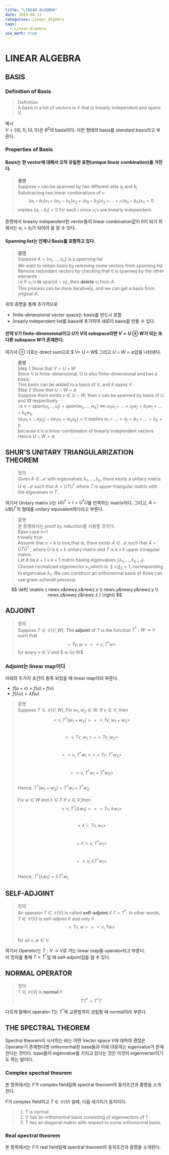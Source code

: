 ```yaml
---
title: "LINEAR ALGEBRA"
date: 2019-08-11
categories: Linear_Algebra
tags:
  - Linear_Algebra
use_math: true
---
```


# LINEAR ALGEBRA

## BASIS

### Definition of Basis

  >Definition<br>
  >A basis is a list of vectors in $V$ that is linearly independent and spans $V$.
  
  예시<br>
  $V = \lbrace(0,1),(0,1)\rbrace$은 $R^2$의 basis이다. 이런 형태의 basis를  *standard basis*라고 부른다.

### Properties of Basis

#### Basis는 한 vector에 대해서 오직 유일한 표현(unique linear combination)을 가진다.
  >**증명**<br>
  >Suppose $v$ can be spanned by two different sets ${a_{i}}$ and ${b_{i}}$<br>
  >Substracting two linear combinations of $v$<br>
  >$$(a_{1}-b_{1})x_{1}+(a_{2}-b_{2})x_{2}+(a_{3}-b_{3})x_{3}+...++(a_{n}-b_{n})x_{n} = 0$$
  >implies $(a_{i}-b_{i}) = 0$ for each i since $x_{i}'s$ are linearly independent.

  증명에서 linearly independent한 vector들의 linear combination값이 0이 되기 위해서는 $a_{i} = b_{i}$가 되어야 을 알 수 잇다.

#### Spanning list는 언제나 Basis를 포함하고 있다.
  >**증명**<br>
  >Suppose $A = \lbrace v_{1},...,v_{n} \rbrace$ is a spanning list<br>
  >We want to obtain basis by removing some vectors from spanning list<br>
  >Remove redundant vectors by checking that it is spanned by the other elements <br>
  >i.e If $v_{i}$ is **in** $span(A \backslash v_{i})$, then **delete** $v_{i}$ from $A$ <br>
  >This process can be done iteratively, and we can get a basis from original $A$.
  
  위의 증명을 통해 추가적으로 
  - finite-dimensional vector space는 basis를 반드시 포함
  - linearly independent list를 basis에 추가하여 새로이 basis를 만들 수 있다.
  
#### 만약 V가 finite-dimensional이고 $U$가 $V$의 subspace라면 $V = U \oplus W$가 되는 또다른 subspace $W$가 존재한다.
  여기서 $\oplus$ 기호는 direct sum으로  $ V= U + W$  그리고  $U \cap W = \emptyset$임을 나타낸다.
  
  >**증명**<br>
  >Step 1 Show that $V = U + W$<br>
  >Since V is finite-dimensional, U is also finite-dimensional and has a basis.<br>
  >This basis can be added to a basis of $V$, and it spans $V$.<br>
  >Step 2 Show that $U \cap W = \emptyset$<br>
  >Suppose there exists $v \in U \cap W$, then v can be spanned by basis of U and W respectively<br>
  >i.e $v = span(u_{1},..,u_{j})=span(w_{1},...,w_{k}) \iff a_{1}u_{1}+...+a_{j}w_{j}=b_{1}w_{1}+...+b_{k}w_{k}$<br>
  >$(a_{1}u_{1}+...a_{j}u_{j})-(w_{1}u_{1}+w_{k}u_{k})=0$ implies $a_{1}=...=a_{j}=b_{1}=...=b_{k}=0$<br>
  >because it is a linear combination of linearly independent vectors<br>
  >Hence $U \cap W = \emptyset$
  
## SHUR'S UNITARY TRIANGULARIZATION THEOREM

>정의<br>
>Given $A \in \mathcal{M}$ with eigenvalues $\lambda_{1},...,\lambda_{n}$, there exsits a unitary matrix $U \in \mathcal{M}$ such that $A = UTU^{\ast}$ where $T$ is upper-triangular matrix with the eigevalues in $T$.

여기서 Unitary matrix $U$는 $UU^{\ast} = I = U^{\ast} U$를 만족하는 matrix이다. 그리고, $A = UBU^{\ast}$의 형태를 unitary equivalent하다라고 부른다.

>증명<br>
>본 증명에서는 proof by induction을 사용할 것이다.<br>
>Base case n=1<br>
>trivially true<br>
>Assume that $n=k$ is true,that is, there exists $\widetilde{A} \in \mathcal{M}$ such that $\widetilde{A} = \widetilde{U}\widetilde{T}\widetilde{U}^{\ast}$ , where $\widetilde{U}$ is $k \times k$ unitary matrix and $\widetilde{T}$ is $k \times k$ upper trinagular matrix.<br>
>Let $A$ be $k+1 \times k+1$ matrix having eigenvalues $\lbrace \lambda_{1},...,\lambda_{k+1} \rbrace$.<br>
>Choose normalized eigenvector $v_{1}$,which is $\parallel v_{1} \parallel_{2} = 1$, corresponding to eigenvalue $\lambda_{1}$. We can construct an orthonormal basis of A(we can use gram-schmidt process)<br>



$$
\left[
\matrix
{
newx.x&newy.x&newz.x \\
newx.y&newy.y&newz.y \\
newx.z&newy.z&newz.z    
}
\right]
$$

## ADJOINT

>정의<br>
>Suppose $T \in \mathcal{L}(V,W)$. The **adjoint** of $T$ is the function $T^{\ast} : W \rightarrow V$ such that
$$<Tv,w> = <v,T^{\ast}w>$$
for every $v \in V$ and $ w \in W$

### Adjoint는 linear map이다
아래의 두가지 조건이 충족 되었을 때 linear map이라 부른다.
 - $f(u+v) = f(u)+f(v)$
 - $f(\lambda u) = \lambda f(u)$
  
>증명<br>
>Suppose $T \in \mathcal{L}(V,W)$, Fix $w_{1},w_{2} \in W$. If $v \in V$, then<br>
$$<v,T^{\ast}(w_{1}+w_{2})>=<Tv,w_{1}+w_{2}>$$<br>
$$= <Tv,w_{1}>+<Tv,w_{2}>$$<br>
$$= <v,T^{\ast}w_{1}>+<Tv,T^{\ast}w_{2}>$$<br>
$$= <v,T^{\ast}w_{1}+T^{\ast}w_{2}>$$<br>
Hence, $T^{\ast}(w_{1}+w_{2}) = T^{\ast}w_{1}+T^{\ast}w_{2}.$<br><br>
Fix $w \in W$ and $\lambda \in F$ If $v \in V$,then<br>
$$<v,T^{\ast}({\lambda}w_{1})> = <Tv,{\lambda}w_{1}>$$<br>
$$ = \bar\lambda<Tv,w_{1}>$$<br>
$$ = \bar\lambda<v,T^{\ast}w_{1}>$$<br>
$$ = <v,{\lambda}T^{\ast}w_{1}>$$<br>
Hence, $T^{\ast}({\lambda}w_{1}) = {\lambda}T^{\ast}w_{1}$


## SELF-ADJOINT
>정의<br>
>An operator $T \in \mathcal{L}(V)$ is called **self-adjoint** if $T = T^{\ast}$. In other words,<br>
$T \in \mathcal{L}(V)$ is self-adjoint if and only if<br>
$$<Tv,w>=<v,Tw>$$<br>
for all $v,w \in V.$

여기서
Operator는 $T:V \rightarrow V$로 가는 linear map을 operator라고 부른다.<br>
이 정의를 통해 $T=T^{\ast}$일 때 self-adjoint임을 알 수 있다.

## NORMAL OPERATOR
>정의<br>
$T \in \mathcal{L}(V)$ is **normal** if<br>
$$TT^{\ast}=T^{\ast}T$$

다르게 말해서 operator $T$는 $T^{\ast}$와 교환법칙이 성립할 때 normal이라 부른다.

## THE SPECTRAL THEOREM

Spectral theorem이 시사하는 바는 어떤 Vector space $V$에 대하여 괜찮은 Operator가 존재한다면 orthonormal한 base들과 이에 대응하는 eigenvalue가 존재한다는 것이다. base들이 eigenvalue를 가지고 있다는 것은 이것이 eigenvector이기도 하는 말이다.

### Complex spectral theorem

본 항목에서는 $F$가 complex field일때 spectral theorem의 동치조건과 증명을 소개한다.

$F$가 complex field이고 $T \in \mathcal{L}(V)$ 일때, 다음 세가지가 동치이다.
>1. T is normal.
>2. V has an orthonormal basis consisting of eigenvectors of T.
>3. T has an diagonal matrix with respect to some orthonormal basis.

### Real spectral theorem

본 항목에서는 $F$가 real field일때 spectral theorem의 동치조건과 증명을 소개한다.

